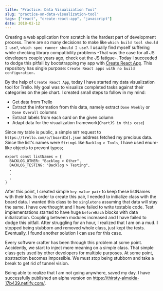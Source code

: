 ```yaml
---
title: "Practice: Data Visualization Tool"
slug: "practice-on-data-visualization-tool"
tags: ["react", "create-react-app", "javascript"]
date: 2018-02-12
---
```


Creating a web application from scratch is the hardest part of development process. There are so many decisions to make like `which build tool should I use?`, `which spec runner should I use?`. I usually find myself suffering while checking library compatibility problems -That was the case for all JS developers couple years ago, check out the JS fatigue-. Today I succeeded to dodge this pitfall by bootstrapping my app with [Create React App](https://github.com/facebook/create-react-app). This repository has single purpose: `Create React apps with no build configuration.` 

By the help of `Create React App`, today I have started my data visualization tool for Trello. My goal was to visualize completed tasks against their categories on the pie chart. I created small steps to follow in my mind:

- Get data from Trello
- Extract the information from this data, namely extract `Done Weekly` or `Done Overall` columns
- Extract labels from each card on the given column
- Adapt data for the visualization framework(`ChartJS in this case`)

Since my table is public, a simple `GET` request to `https://trello.com/b/[boardId].json` address fetched my precious data. Since the list's names were `String`s like `Backlog > Tools`, I have used enum-like objects to prevent typos;

~~~["JavaScript"]
export const listNames = {
  BACKLOG_OTHER: "Backlog > Other",
  BACKLOG_TESTING: "Backlog > Testing",
  .
  .
  .
}
~~~

After this point, I created simple `key-value pair` to keep these listNames with their Ids. In order to create this pair, I needed to initialize class with the board data. I wanted this class to be `singletone` assuming that data will stay the same.
I have overthought and I have failed to write testable code. Test implementations started to have huge `beforeEach` blocks with data initialization. Coupling between modules increased and I have failed to dodge this pitfall. After struggling for an hour, I realized that I am on a mud. I stopped being stubborn and removed whole class, just kept the tests. Eventually, I found another solution I can use for this case.

Every software crafter has been through this problem at some point. Accidently, we start to inject more meaning on a simple class. That simple class gets used by other developers for multiple purposes. At some point, abstraction becomes impossible. We must stop being stubborn and take a break to get rid of tunnel vision.

Being able to realize that I am not going anywhere, saved my day. I have successfully published an alpha version on https://thirsty-almeida-17b439.netlify.com/. 